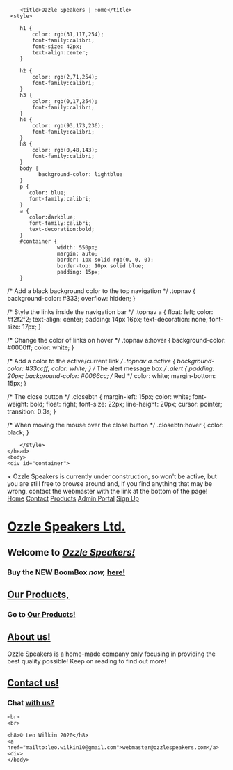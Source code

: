 <!DOCTYPE html>
<html>
    <head>
        <meta charset="utf-8">
        <link rel='icon' href='favicon.ico' type='image/x-icon'/ >

        <title>Ozzle Speakers | Home</title>
     <style>
        
        h1 {
            color: rgb(31,117,254);
            font-family:calibri;
            font-size: 42px;
            text-align:center;
        }  

        h2 {
            color: rgb(2,71,254);
            font-family:calibri;
        }  
        h3 {
            color: rgb(0,17,254);
            font-family:calibri;
        }
        h4 {
            color: rgb(93,173,236);
            font-family:calibri;
        }
        h8 {
            color: rgb(0,48,143);
            font-family:calibri;
        }
        body {
              background-color: lightblue
        }
        p {
           color: blue;
           font-family:calibri;
        }
        a {
           color:darkblue;
           font-family:calibri;
           text-decoration:bold;
        } 
        #container {
                    width: 550px;
                    margin: auto;
                    border: 1px solid rgb(0, 0, 0);
                    border-top: 10px solid blue;
                    padding: 15px;
        }
/* Add a black background color to the top navigation */
.topnav {
  background-color: #333;
  overflow: hidden;
}

/* Style the links inside the navigation bar */
.topnav a {
  float: left;
  color: #f2f2f2;
  text-align: center;
  padding: 14px 16px;
  text-decoration: none;
  font-size: 17px;
}

/* Change the color of links on hover */
.topnav a:hover {
  background-color: #0000ff;
  color: white;
}

/* Add a color to the active/current link */
.topnav a.active {
  background-color: #33ccff;
  color: white;
}
/* The alert message box */
.alert {
  padding: 20px;
  background-color: #0066cc; /* Red */
  color: white;
  margin-bottom: 15px;
}

/* The close button */
.closebtn {
  margin-left: 15px;
  color: white;
  font-weight: bold;
  float: right;
  font-size: 22px;
  line-height: 20px;
  cursor: pointer;
  transition: 0.3s;
}

/* When moving the mouse over the close button */
.closebtn:hover {
  color: black;
}


                    
        </style>
    </head>
    <body>
    <div id="container">
<div class="alert">
  <span class="closebtn" onclick="this.parentElement.style.display='none';">&times;</span>
  Ozzle Speakers is currently under construction, so won't be active, but you are still free to browse around and, if you find anything that may be wrong, contact the webmaster with the link at the bottom of the page!
</div>
<div class="topnav">
  <a class="active" href="ozzle homepage.html">Home</a>
  <a href="ozzlecontacts.html">Contact</a>
  <a href="ozzlebuy.html">Products</a>
  <a href="loginportal.html">Admin Portal</a>
  <a href="signup.html">Sign Up</a>  
</div>
    <h1><u><strong>Ozzle Speakers Ltd.</strong></u></h1>
    <h2>Welcome to <u><em>Ozzle Speakers!</em></u></h2>
    <h3>Buy the <strong>NEW</strong> BoomBox <em>now,</em>
    <a href="ozzleproducts.html">here!</a></h3>
    <h2> <u>Our Products,</u></h2>
    <h3>Go to
    <a href="ozzlebuy.html">Our Products!</a></h3>
    <h2> <u>About us!</u></h2>
    <p>Ozzle Speakers is a home-made company only focusing in providing the best quality possible! Keep on reading to find out more!</p>
    <h2><u>Contact us!</u></h2>
    <h3>Chat
    <a href="ozzlecontacts.html"> with us?</a></h3>
    
    <br>
    <br>
    
    <h8>© Leo Wilkin 2020</h8>
    <a href="mailto:leo.wilkin10@gmail.com">webmaster@ozzlespeakers.com</a>
    <div>
    </body>
</html>
